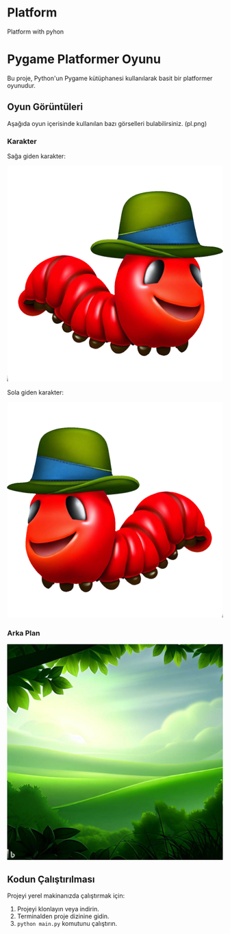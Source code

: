# Platform
Platform with pyhon

# Pygame Platformer Oyunu

Bu proje, Python'un Pygame kütüphanesi kullanılarak basit bir platformer oyunudur.

## Oyun Görüntüleri

Aşağıda oyun içerisinde kullanılan bazı görselleri bulabilirsiniz.
(pl.png)

### Karakter

Sağa giden karakter:

![Sağa Giden Karakter](character_right.png)

Sola giden karakter:

![Sola Giden Karakter](character_left.png)

### Arka Plan

![Arka Plan](background.jpg)

## Kodun Çalıştırılması

Projeyi yerel makinanızda çalıştırmak için:

1. Projeyi klonlayın veya indirin.
2. Terminalden proje dizinine gidin.
3. `python main.py` komutunu çalıştırın.


